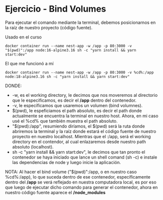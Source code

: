 # Ejercicio - Bind Volumes
Para ejecutar el comando mediante la terminal, debemos posicionarnos en la raíz de nuestro proyecto (código fuente).

Usado en el curso

```
docker container run --name nest-app -w /app -p 80:3000 -v "$(pwd)":/app node:16-alpine3.16 sh -c "yarn install && yarn start:dev"
```
El que me funcionó a mí
```
docker container run --name nest-app -w /app -p 80:3000 -v %cd%:/app node:18-alpine3.16 sh -c "yarn install && yarn start:dev"
```

DONDE:  
* -w, es el working directory, le decimos que nos moveremos al directorio que le especificamos, es decir el **/app** dentro del contenedor.
* -v, le especificamos que usaremos un volumen (bind volumnes).  
* $(pwd), le espeficiamos el path absoluto, es decir el path donde actualmente se encuentra la terminal en nuestro host. Ahora, en mi caso
  usé el %cd% que también muestra el path absoluto.
* "$(pwd):/app", resumiendo diríamos, el $(pwd) será la ruta donde abriremos la terminal y la raíz donde estará el código fuente de nuestro proyecto en nuestro localhost. Mientras que el :/app, será el working directory en el contendor, al cual enlazaremos desde nuestro path absoluto (localhost).
* sh -c "yarn install && yarn start:dev", le decimos que tan pronto el contenedor se haya iniciado que lance un shell comand (sh -c) e instale las dependencias de node y luego inicie la aplicación.

NOTA:
Al hacer el bind volume ("$(pwd)":/app, o en nuestro caso %cd%:/app), lo que suceda dentro de ese contenedor, específicamente
dentro del **/app** se verá reflejado en nuestra computadora local, es por eso que luego de ejecutar dicho comando para
generar el contenedor, ahora en nuestro código fuente aparece el **/node_modules**